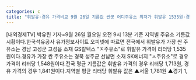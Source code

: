 ```yaml
---
categories: c
title: "휘발유·경유 가격비교 9월 26일 기름값 싼곳 어디주유소 최저가 휘발유 1535원·경유 1548원"
---
```

[내외경제TV] 박유린 기자=9월 26일 월요일 오전 9시 13분 기준 지역별 주유소 기름값 시황이다.한국석유공사 유가정보사이트 오피넷에 따르면 전국에서 휘발유가 가장 싼 주유소는 경남 고성군 고성읍 소재 GS칼텍스 "ㅈ주유소"로 휘발유 가격이 리터당 1,535원이다.경유가 가장 싼 주유소는 경북 성주군 선남면 소재 SK에너지 "ㅅ주유소"로 경유 가격이 리터당 1,548원이다.전국 평균 기름값은 휘발유 가격의 경우 리터당 1,713원, 경유 가격의 경우 1,841원이다.지역별 평균 리터당 휘발유 값은 ▲서울 1,781원 ▲경기 1,